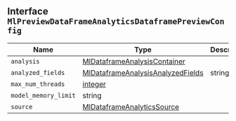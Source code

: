 ## Interface `MlPreviewDataFrameAnalyticsDataframePreviewConfig`

| Name | Type | Description |
| - | - | - |
| `analysis` | [MlDataframeAnalysisContainer](./MlDataframeAnalysisContainer.md) | &nbsp; |
| `analyzed_fields` | [MlDataframeAnalysisAnalyzedFields](./MlDataframeAnalysisAnalyzedFields.md) | string[] | &nbsp; |
| `max_num_threads` | [integer](./integer.md) | &nbsp; |
| `model_memory_limit` | string | &nbsp; |
| `source` | [MlDataframeAnalyticsSource](./MlDataframeAnalyticsSource.md) | &nbsp; |
